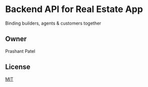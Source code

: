 # Backend API for Real Estate App

Binding builders, agents & customers together

## Owner

Prashant Patel

## License

[MIT](https://choosealicense.com/licenses/mit/)
